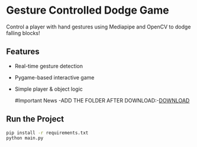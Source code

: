 # Gesture Controlled Dodge Game

Control a player with hand gestures using Mediapipe and OpenCV to dodge falling blocks!

## Features
- Real-time gesture detection
- Pygame-based interactive game
- Simple player & object logic

  #Important News
  -ADD THE FOLDER AFTER DOWNLOAD:-<a href="https://drive.google.com/drive/folders/1znTGkFVXK2lCleCMmvOK1bP_Q8zGDwU2?usp=sharing">DOWNLOAD</a>

## Run the Project

```bash
pip install -r requirements.txt
python main.py

 
